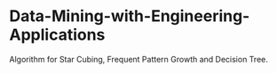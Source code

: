 # Data-Mining-with-Engineering-Applications
Algorithm for Star Cubing,  Frequent Pattern Growth and Decision Tree.
